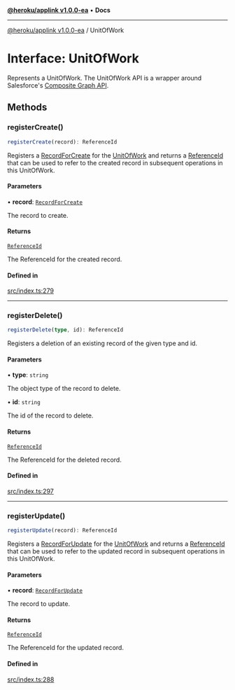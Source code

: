 [**@heroku/applink v1.0.0-ea**](../README.md) • **Docs**

***

[@heroku/applink v1.0.0-ea](../README.md) / UnitOfWork

# Interface: UnitOfWork

Represents a UnitOfWork.  The UnitOfWork API is a wrapper around Salesforce's [Composite Graph API](https://developer.salesforce.com/docs/atlas.en-us.api_rest.meta/api_rest/resources_composite_graph.htm).

## Methods

### registerCreate()

```ts
registerCreate(record): ReferenceId
```

Registers a [RecordForCreate](../type-aliases/RecordForCreate.md) for the [UnitOfWork](UnitOfWork.md) and returns a [ReferenceId](ReferenceId.md) that
can be used to refer to the created record in subsequent operations in this UnitOfWork.

#### Parameters

• **record**: [`RecordForCreate`](../type-aliases/RecordForCreate.md)

The record to create.

#### Returns

[`ReferenceId`](ReferenceId.md)

The ReferenceId for the created record.

#### Defined in

[src/index.ts:279](https://github.com/heroku/heroku-applink-nodejs/blob/e2c7093bff3682e3a10211f985cb37467f6d2de7/src/index.ts#L279)

***

### registerDelete()

```ts
registerDelete(type, id): ReferenceId
```

Registers a deletion of an existing record of the given type and id.

#### Parameters

• **type**: `string`

The object type of the record to delete.

• **id**: `string`

The id of the record to delete.

#### Returns

[`ReferenceId`](ReferenceId.md)

The ReferenceId for the deleted record.

#### Defined in

[src/index.ts:297](https://github.com/heroku/heroku-applink-nodejs/blob/e2c7093bff3682e3a10211f985cb37467f6d2de7/src/index.ts#L297)

***

### registerUpdate()

```ts
registerUpdate(record): ReferenceId
```

Registers a [RecordForUpdate](../type-aliases/RecordForUpdate.md) for the [UnitOfWork](UnitOfWork.md) and returns a [ReferenceId](ReferenceId.md) that can
be used to refer to the updated record in subsequent operations in this UnitOfWork.

#### Parameters

• **record**: [`RecordForUpdate`](../type-aliases/RecordForUpdate.md)

The record to update.

#### Returns

[`ReferenceId`](ReferenceId.md)

The ReferenceId for the updated record.

#### Defined in

[src/index.ts:288](https://github.com/heroku/heroku-applink-nodejs/blob/e2c7093bff3682e3a10211f985cb37467f6d2de7/src/index.ts#L288)
